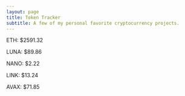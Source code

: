 ```yaml
---
layout: page
title: Token Tracker
subtitle: A few of my personal favorite cryptocurrency projects.
---
```


<!--BEGINCRYPTOINPUT-->
ETH: $2591.32

LUNA: $89.86

NANO: $2.22

LINK: $13.24

AVAX: $71.85

<!--ENDCRYPTOINPUT-->
